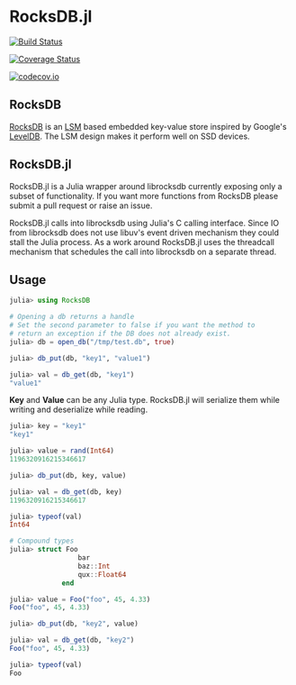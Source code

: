 # RocksDB.jl

[![Build Status](https://travis-ci.org/ajaymendez/RocksDB.jl.svg?branch=master)](https://travis-ci.org/ajaymendez/RocksDB.jl)

[![Coverage Status](https://coveralls.io/repos/ajaymendez/RocksDB.jl/badge.svg?branch=master&service=github)](https://coveralls.io/github/ajaymendez/RocksDB.jl?branch=master)

[![codecov.io](http://codecov.io/github/ajaymendez/RocksDB.jl/coverage.svg?branch=master)](http://codecov.io/github/ajaymendez/RocksDB.jl?branch=master)

## RocksDB
[RocksDB](https://github.com/facebook/rocksdb)
is an [LSM](https://en.wikipedia.org/wiki/Log-structured_merge-tree)
based embedded key-value store inspired by Google's
[LevelDB](https://github.com/google/leveldb). The LSM design makes it
perform well on SSD devices.

## RocksDB.jl
RocksDB.jl is a Julia wrapper around librocksdb currently exposing only
a subset of functionality. If you want more functions from RocksDB please
submit a pull request or raise an issue.

RocksDB.jl calls into librocksdb using Julia's C calling interface.
Since IO from librocksdb does not use libuv's event driven mechanism
they could stall the Julia process. As a work around RocksDB.jl uses
the threadcall mechanism that schedules the call into librocksdb
on a separate thread.

## Usage
```julia
julia> using RocksDB

# Opening a db returns a handle
# Set the second parameter to false if you want the method to
# return an exception if the DB does not already exist.
julia> db = open_db("/tmp/test.db", true)

julia> db_put(db, "key1", "value1")

julia> val = db_get(db, "key1")
"value1"
```

**Key** and **Value** can be any Julia type. RocksDB.jl will serialize
them while writing and deserialize while reading.

```julia
julia> key = "key1"
"key1"

julia> value = rand(Int64)
1196320916215346617

julia> db_put(db, key, value)

julia> val = db_get(db, key)
1196320916215346617

julia> typeof(val)
Int64

# Compound types
julia> struct Foo
                 bar
                 baz::Int
                 qux::Float64
             end

julia> value = Foo("foo", 45, 4.33)
Foo("foo", 45, 4.33)

julia> db_put(db, "key2", value)

julia> val = db_get(db, "key2")
Foo("foo", 45, 4.33)

julia> typeof(val)
Foo
```

